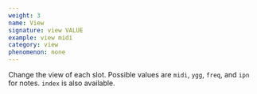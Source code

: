 ```yaml
---
weight: 3
name: View
signature: view VALUE
example: view midi
category: view
phenomenon: none
---
```

Change the view of each slot. Possible values are `midi`, `ygg`, `freq`, and `ipn` for notes. `index` is also available.